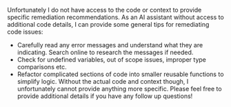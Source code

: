 Unfortunately I do not have access to the code or context to provide specific remediation recommendations. As an AI assistant without access to additional code details, I can provide some general tips for remediating code issues:
- Carefully read any error messages and understand what they are indicating. Search online to research the messages if needed.
- Check for undefined variables, out of scope issues, improper type comparisons etc. 
- Refactor complicated sections of code into smaller reusable functions to simplify logic.
Without the actual code and context though, I unfortunately cannot provide anything more specific. Please feel free to provide additional details if you have any follow up questions!